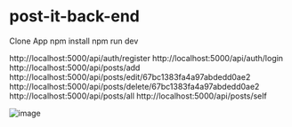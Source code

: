 # post-it-back-end

Clone App
npm install
npm run dev

http://localhost:5000/api/auth/register
http://localhost:5000/api/auth/login
http://localhost:5000/api/posts/add
http://localhost:5000/api/posts/edit/67bc1383fa4a97abdedd0ae2
http://localhost:5000/api/posts/delete/67bc1383fa4a97abdedd0ae2
http://localhost:5000/api/posts/all
http://localhost:5000/api/posts/self

![image](https://github.com/user-attachments/assets/4b823496-3c74-4f19-8869-72efda907f27)
